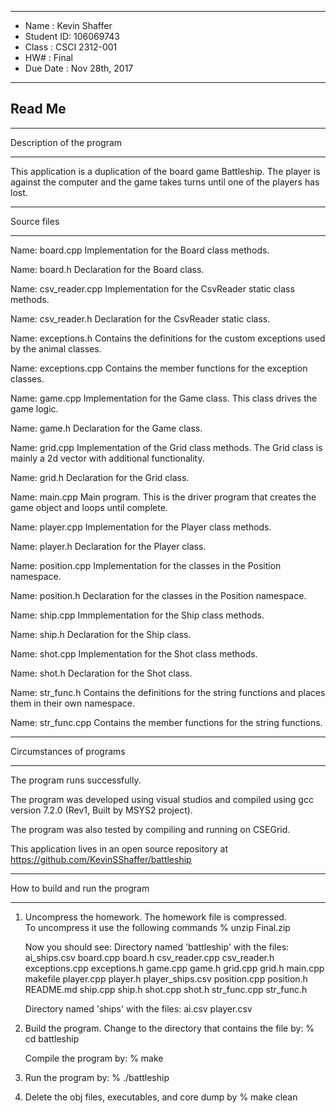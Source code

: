 *******************************************************
*  Name      :  Kevin Shaffer
*  Student ID:  106069743
*  Class     :  CSCI 2312-001        
*  HW#       :  Final
*  Due Date  :  Nov 28th, 2017
*******************************************************

## Read Me


*******************************************************
   Description of the program
*******************************************************

This application is a duplication of the board game 
Battleship.  The player is against the computer and 
the game takes turns until one of the players has lost.


*******************************************************
   Source files
*******************************************************

Name: board.cpp
  Implementation for the Board class methods.

Name: board.h
  Declaration for the Board class.

Name: csv_reader.cpp
  Implementation for the CsvReader static class methods.

Name: csv_reader.h
  Declaration for the CsvReader static class.

Name: exceptions.h
  Contains the definitions for the custom
  exceptions used by the animal classes.

Name: exceptions.cpp
  Contains the member functions for the exception
  classes.

Name: game.cpp
  Implementation for the Game class.  This class
  drives the game logic.

Name: game.h
  Declaration for the Game class.

Name: grid.cpp
  Implementation of the Grid class methods.  The
  Grid class is mainly a 2d vector with additional
  functionality.

Name: grid.h
  Declaration for the Grid class.

Name: main.cpp
  Main program.  This is the driver program that 
  creates the game object and loops until complete.

Name: player.cpp
  Implementation for the Player class methods.

Name: player.h
  Declaration for the Player class.

Name: position.cpp
  Implementation for the classes in the Position
  namespace.

Name: position.h
  Declaration for the classes in the Position
  namespace.

Name: ship.cpp
  Immplementation for the Ship class methods.

Name: ship.h
  Declaration for the Ship class.

Name: shot.cpp
  Implementation for the Shot class methods.

Name: shot.h
  Declaration for the Shot class.

Name: str_func.h
  Contains the definitions for the string functions
  and places them in their own namespace.

Name: str_func.cpp
  Contains the member functions for the string 
  functions.   
   
*******************************************************
   Circumstances of programs
*******************************************************

   The program runs successfully.
   
   The program was developed using visual studios and 
   compiled using gcc version 7.2.0 
   (Rev1, Built by MSYS2 project).

   The program was also tested by compiling and running
   on CSEGrid.

   This application lives in an open source repository
   at https://github.com/KevinSShaffer/battleship


*******************************************************
   How to build and run the program
*******************************************************

1. Uncompress the homework.  The homework file is compressed.  
   To uncompress it use the following commands 
       % unzip Final.zip

   Now you should see:
    Directory named 'battleship' with the files:
      ai_ships.csv
      board.cpp
      board.h
      csv_reader.cpp
      csv_reader.h
      exceptions.cpp
      exceptions.h
      game.cpp
      game.h
      grid.cpp
      grid.h
      main.cpp
      makefile
      player.cpp
      player.h
      player_ships.csv
      position.cpp
      position.h
      README.md
      ship.cpp
      ship.h
      shot.cpp
      shot.h
      str_func.cpp
      str_func.h

    Directory named 'ships' with the files:
      ai.csv
      player.csv

2. Build the program.
    Change to the directory that contains the file by:
    % cd battleship 

    Compile the program by:
    % make

3. Run the program by:
   % ./battleship

4. Delete the obj files, executables, and core dump by
   % make clean